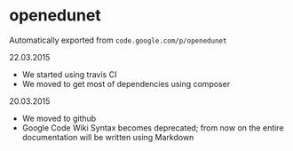 # openedunet
Automatically exported from `code.google.com/p/openedunet`

22.03.2015
  - We started using travis CI
  - We moved to get most of dependencies using composer

20.03.2015 
  - We moved to github
  - Google Code Wiki Syntax becomes deprecated; from now on the entire documentation will be written using Markdown
